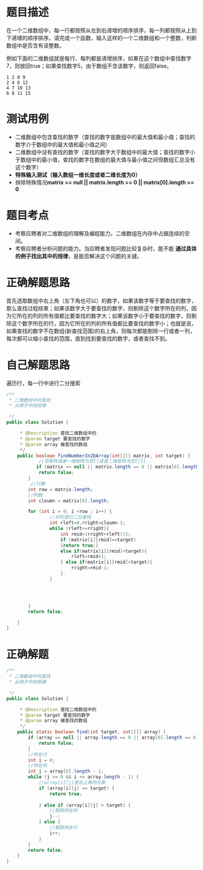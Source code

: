 # 题目描述
在一个二维数组中，每一行都按照从左到右递增的顺序排序，每一列都按照从上到下递增的顺序排序。请完成一个函数，输入这样的一个二维数组和一个整数，判断数组中是否含有该整数。

例如下面的二维数组就是每行、每列都是递增排序，如果在这个数组中查找数字7，则放回true；如果查找数字5，由于数组不含该数字，则返回false。
```
1 2 8 9
2 4 6 12
4 7 10 13
6 8 11 15
```
# 测试用例
* 二维数组中包含查找的数字（查找的数字是数组中的最大值和最小值；查找的数字介于数组中的最大值和最小值之间）
* 二维数组中没有查找的数字（查找的数字大于数组中的最大值；查找的数字小于数组中的最小值，查找的数字在数组的最大值与最小值之间但数组汇总没有这个数字）
* **特殊输入测试（输入数组一维长度或者二维长度为0）**
*  排除特殊情况**matrix == null || matrix.length == 0 || matrix[0].length == 0**

# 题目考点
* 考察应聘者对二维数组的理解及编程能力。二维数组在内存中占据连续的空间。
* 考察应聘者分析问题的能力。当应聘者发现问题比较复杂时，能不能 **通过具体的例子找出其中的规律**，是能否解决这个问题的关键。


# 正确解题思路
首先选取数组中右上角（左下角也可以）的数字，如果该数字等于要查找的数字，那么查找过程结束；如果该数字大于要查找的数字，则剔除这个数字所在的列，因为它所在的列的所有值都比要查找的数字大；如果该数字小于要查找的数字，则剔除这个数字所在的行，因为它所在的列的所有值都比要查找的数字小；也就是说，如果查找的数字不在数组(新查找范围)的右上角，则每次都能剔除一行或者一列，每次都可以缩小查找的范围，直到找到要查找的数字，或者查找不到。

# 自己解题思路
遍历行，每一行中进行二分搜索
```java
/**
 * 二维数组中的查找
 * 从例子中找规律

 */
public class Solution {

     * @Description 查找二维数组中的
     * @param target 要查找的数字
     * @param array 被查找的数组
     */
    public boolean findNumberIn2DArray(int[][] matrix, int target) {
			//空矩阵或者一维矩阵为空[]或者二维矩阵为空[[]]
           if (matrix == null || matrix.length == 0 || matrix[0].length == 0) {
            return false;
        }
         //行数
        int row = matrix.length;
        //列数
        int cloumn = matrix[0].length;

        for (int i = 0; i <row ; i++) {
                //对列进行二分查找
                int rleft=0,rright=cloumn-1;
                while (rleft<=rright){
                    int rmid=(rright+rleft)/2;
                    if (matrix[i][rmid]==target)
                    {return true;}
                    else if(matrix[i][rmid]<target){
                        rleft=rmid+1;
                    } else if(matrix[i][rmid]>target){
                        rright=rmid-1;
                    }
                }




        }
        return false;

    }
}
```
# 正确解题
```java
/**
 * 二维数组中的查找
 * 从例子中找规律

 */
public class Solution {

     * @Description 查找二维数组中的
     * @param target 要查找的数字
     * @param array 被查找的数组
     */
    public static boolean find(int target, int[][] array) {
        if (array == null || array.length == 0 || array[0].length == 0) {
            return false;
        }
		//所在行
        int i = 0;
		//所在列
        int j = array[0].length - 1;
        while (j >= 0 && i <= array.length - 1) {
			//array[i][j]是右上角的元素
            if (array[i][j] == target) {
                return true;
						
            } else if (array[i][j] > target) {	
				//剔除所在列
                j--;
            } else {
				//剔除所在行
                i++;
            }
        }
        return false;
    }
}
```
